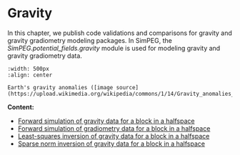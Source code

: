 Gravity
=======

In this chapter, we publish code validations and comparisons for gravity and gravity gradiometry modeling packages.
In SimPEG, the *SimPEG.potential_fields.gravity* module is used for modeling gravity and gravity gradiometry data.

```{figure} https://upload.wikimedia.org/wikipedia/commons/1/14/Gravity_anomalies_on_Earth.jpg
:width: 500px
:align: center

Earth's gravity anomalies ([image source](https://upload.wikimedia.org/wikipedia/commons/1/14/Gravity_anomalies_on_Earth.jpg))
```

**Content:**

* [Forward simulation of gravity data for a block in a halfspace](./gravity/block_halfspace_gravity_fwd/code_comparison.ipynb)
* [Forward simulation of gradiometry data for a block in a halfspace](./gravity/block_halfspace_gradiometry_fwd/code_comparison.ipynb)
* [Least-squares inversion of gravity data for a block in a halfspace](./gravity/block_halfspace_gravity_inv_smooth/code_comparison.ipynb)
* [Sparse norm inversion of gravity data for a block in a halfspace](./gravity/block_halfspace_gravity_inv_sparse/code_comparison.ipynb)



